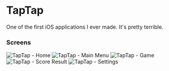 # TapTap

One of the first iOS applications I ever made.
It's pretty terrible.

### Screens

![TapTap - Home](http://f.cl.ly/items/2t2r0W2U3T3z2y2B0s40/taptap-home.png)
![TapTap - Main Menu](http://f.cl.ly/items/140Y1q0i3A0O0B243E2e/taptap-mainmenu.png)
![TapTap - Game](http://f.cl.ly/items/2J1J432L020Q18130b04/taptap-game.png)
![TapTap - Score Result](http://f.cl.ly/items/0f1P2x3B1h22453N2p3Q/taptap-score.png)
![TapTap - Settings](http://f.cl.ly/items/0x2d0I251h0H3B1G0p0N/taptap-settings.png)
